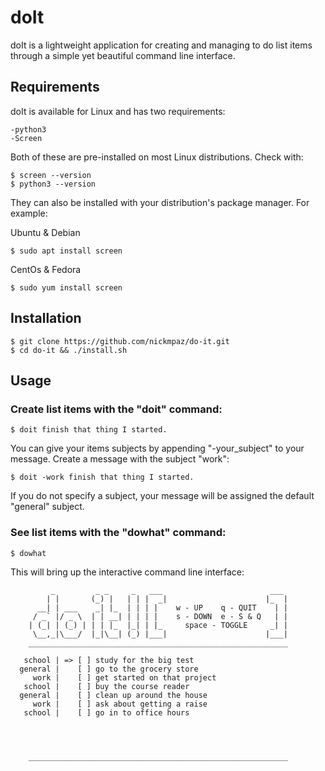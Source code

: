 # doIt

doIt is a lightweight application for creating and managing to do list 
items through a simple yet beautiful command line interface.

## Requirements

doIt is available for Linux and has two requirements:

    -python3
    -Screen

Both of these are pre-installed on most Linux distributions. Check with:

    $ screen --version
    $ python3 --version

They can also be installed with your distribution's package manager. 
For example:

Ubuntu & Debian

    $ sudo apt install screen

CentOs & Fedora

    $ sudo yum install screen

## Installation

    $ git clone https://github.com/nickmpaz/do-it.git
    $ cd do-it && ./install.sh

## Usage

### Create list items with the "doit" command:

    $ doit finish that thing I started.

You can give your items subjects by appending "-your_subject" to
your message. Create a message with the subject "work":

    $ doit -work finish that thing I started.

If you do not specify a subject, your message will be assigned the
default "general" subject.

### See list items with the "dowhat" command:

    $ dowhat

This will bring up the interactive command line interface:


             _         _ _     _   ___                        ___ 
            | |       (_) |   | | |  _|                      |_  |
          __| | ___    _| |_  | | | |    w - UP    q - QUIT    | |
         / _` |/ _ \  | | __| | | | |    s - DOWN  e - S & Q   | |
        | (_| | (_) | | | |_  |_| | |_     space - TOGGLE     _| |
         \__,_|\___/  |_|\__| (_) |___|                      |___|
        __________________________________________________________                                 
    
       school | => [ ] study for the big test
      general |    [ ] go to the grocery store
         work |    [ ] get started on that project
       school |    [ ] buy the course reader
      general |    [ ] clean up around the house
         work |    [ ] ask about getting a raise
       school |    [ ] go in to office hours




        __________________________________________________________
